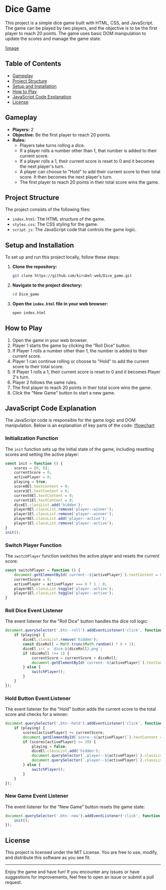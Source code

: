 # Dice Game

This project is a simple dice game built with HTML, CSS, and JavaScript. The game can be played by two players, and the objective is to be the first player to reach 20 points. The game uses basic DOM manipulation to update the scores and manage the game state.

[!image](image.png)

## Table of Contents

- [Gameplay](#gameplay)
- [Project Structure](#project-structure)
- [Setup and Installation](#setup-and-installation)
- [How to Play](#how-to-play)
- [JavaScript Code Explanation](#javascript-code-explanation)
- [License](#license)

## Gameplay

- **Players:** 2
- **Objective:** Be the first player to reach 20 points.
- **Rules:**
  - Players take turns rolling a dice.
  - If a player rolls a number other than 1, that number is added to their current score.
  - If a player rolls a 1, their current score is reset to 0 and it becomes the next player's turn.
  - A player can choose to "Hold" to add their current score to their total score. It then becomes the next player's turn.
  - The first player to reach 20 points in their total score wins the game.

## Project Structure

The project consists of the following files:

- `index.html`: The HTML structure of the game.
- `styles.css`: The CSS styling for the game.
- `script.js`: The JavaScript code that controls the game logic.

## Setup and Installation

To set up and run this project locally, follow these steps:

1. **Clone the repository:**
   ```sh
   git clone https://github.com/kirubel-web/Dice_game.git
   ```

2. **Navigate to the project directory:**
   ```sh
   cd Dice_game
   ```

3. **Open the `index.html` file in your web browser:**
   ```sh
   open index.html
   ```

## How to Play

1. Open the game in your web browser.
2. Player 1 starts the game by clicking the "Roll Dice" button.
3. If Player 1 rolls a number other than 1, the number is added to their current score.
4. Player 1 can continue rolling or choose to "Hold" to add the current score to their total score.
5. If Player 1 rolls a 1, their current score is reset to 0 and it becomes Player 2's turn.
6. Player 2 follows the same rules.
7. The first player to reach 20 points in their total score wins the game.
8. Click the "New Game" button to start a new game.

## JavaScript Code Explanation

The JavaScript code is responsible for the game logic and DOM manipulation. Below is an explanation of key parts of the code:
[!flowchart](pig-game-flowchart.png)

### Initialization Function

The `init` function sets up the initial state of the game, including resetting scores and setting the active player:

```javascript
const init = function () {
    scores = [0, 0];
    currentScore = 0;
    activePlayer = 0;
    playing = true;
    score0El.textContent = 0;
    score1El.textContent = 0;
    current0El.textContent = 0;
    current1El.textContent = 0;
    diceEl.classList.add('hidden');
    player0El.classList.remove('player--winner');
    player1El.classList.remove('player--winner');
    player0El.classList.add('player--active');
    player1El.classList.remove('player--active');
}
init();
```

### Switch Player Function

The `switchPlayer` function switches the active player and resets the current score:

```javascript
const switchPlayer = function () {
    document.getElementById(`current--${activePlayer}`).textContent = 0;
    currentScore = 0;
    activePlayer = activePlayer === 0 ? 1 : 0;
    player0El.classList.toggle('player--active');
    player1El.classList.toggle('player--active');
}
```

### Roll Dice Event Listener

The event listener for the "Roll Dice" button handles the dice roll logic:

```javascript
document.querySelector('.btn--roll').addEventListener('click', function () {
    if (playing) {
        diceEl.classList.remove('hidden');
        const diceRoll = Math.trunc(Math.random() * 6 + 1);
        diceEl.src = `dice-${diceRoll}.png`;
        if (diceRoll !== 1) {
            currentScore = currentScore + diceRoll;
            document.getElementById(`current--${activePlayer}`).textContent = currentScore;
        } else {
            switchPlayer();
        }
    }
});
```

### Hold Button Event Listener

The event listener for the "Hold" button adds the current score to the total score and checks for a winner:

```javascript
document.querySelector('.btn--hold').addEventListener('click', function () {
    if (playing) {
        scores[activePlayer] += currentScore;
        document.getElementById(`score--${activePlayer}`).textContent = scores[activePlayer];
        if (scores[activePlayer] >= 20) {
            playing = false;
            diceEl.classList.add('hidden');
            document.querySelector(`.player--${activePlayer}`).classList.add('player--winner');
            document.querySelector(`.player--${activePlayer}`).classList.remove('player--active');
        } else {
            switchPlayer();
        }
    }
});
```

### New Game Event Listener

The event listener for the "New Game" button resets the game state:

```javascript
document.querySelector('.btn--new').addEventListener('click', function () {
    init();
});
```

## License

This project is licensed under the MIT License. You are free to use, modify, and distribute this software as you see fit.

---

Enjoy the game and have fun! If you encounter any issues or have suggestions for improvements, feel free to open an issue or submit a pull request.